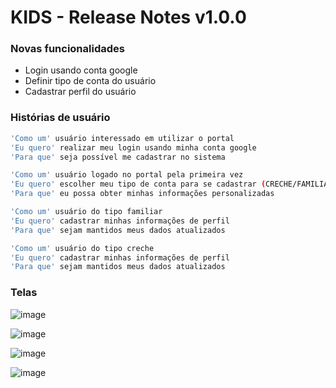 # KIDS - Release Notes v1.0.0

### Novas funcionalidades
  - Login usando conta google
  - Definir tipo de conta do  usuário
  - Cadastrar perfil do usuário

### Histórias de usuário
```sh
'Como um' usuário interessado em utilizar o portal
'Eu quero' realizar meu login usando minha conta google
'Para que' seja possível me cadastrar no sistema
```
```sh
'Como um' usuário logado no portal pela primeira vez
'Eu quero' escolher meu tipo de conta para se cadastrar (CRECHE/FAMILIAR)
'Para que' eu possa obter minhas informações personalizadas
```
```sh
'Como um' usuário do tipo familiar
'Eu quero' cadastrar minhas informações de perfil
'Para que' sejam mantidos meus dados atualizados
```
```sh
'Como um' usuário do tipo creche
'Eu quero' cadastrar minhas informações de perfil
'Para que' sejam mantidos meus dados atualizados
```

### Telas
![image](https://user-images.githubusercontent.com/18357844/27759030-855f096c-5dfa-11e7-92e9-9cd0a95e86fb.png)

![image](https://user-images.githubusercontent.com/18357844/27759032-8ce13f84-5dfa-11e7-85a1-cbf6fb4a86f2.png)

![image](https://user-images.githubusercontent.com/18357844/27759033-95d4bfa8-5dfa-11e7-81ba-6bca58ecce69.png)

![image](https://user-images.githubusercontent.com/18357844/27759036-9f67dd16-5dfa-11e7-88aa-b4502220003a.png)
